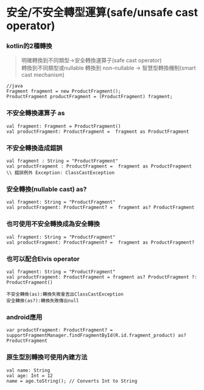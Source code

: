 # 安全/不安全轉型運算(safe/unsafe cast operator)

### kotlin的2種轉換
> 明確轉換到不同類型->安全轉換運算子(safe cast operator)  
> 轉換到不同類型或nullable 轉換到 non-nullable -> 智慧型轉換機制(smart cast mechanism)

	//java
	Fragment fragment = new ProductFragment();
	ProductFragment productFragment = (ProductFragment) fragment;

### 不安全轉換運算子 as
	val fragment: Fragment = ProductFragment()
	val productFragment: ProductFragment =  fragment as ProductFragment

### 不安全轉換造成錯誤
	val fragment : String = "ProductFragment"
	val productFragment : ProductFragment =  fragment as ProductFragment
	\\ 錯誤例外 Exception: ClassCastException
	
### 安全轉換(nullable cast) as?
	val fragment: String = "ProductFragment"
	val productFragment: ProductFragment? =  fragment as? ProductFragment

### 也可使用不安全轉換成為安全轉換
	val fragment: String = "ProductFragment"
	val productFragment: ProductFragment? =  fragment as ProductFragment?

### 也可以配合Elvis operator
	val fragment: String = "ProductFragment"
	val productFragment: ProductFragment = fragment as? ProductFragment ?: ProductFragment()
	
```
不安全轉換(as):轉換失敗會丟出ClassCastException
安全轉換(as?):轉換失敗傳出null
```

### android應用
	var productFragment: ProductFragment? = supportFragmentManager.findFragmentById(R.id.fragment_product) as? ProductFragment
	
### 原生型別轉換可使用內建方法
	val name: String
	val age: Int = 12
	name = age.toString(); // Converts Int to String


